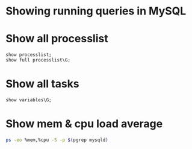 # Showing running queries in MySQL

# Show all processlist
```mysql
show processlist;
show full processlist\G;
```
# Show all tasks

```mysql 
show variables\G;
```
# Show mem & cpu load average
```bash
ps -eo %mem,%cpu -S -p $(pgrep mysqld)
```
